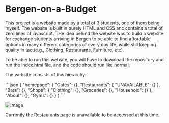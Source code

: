 # Bergen-on-a-Budget

This project is a website made by a total of 3 students, one of them being myself. The website is built in purely HTML and CSS anc contains a total of zero lines of javascript. THe idea behind the website was to build a website for exchange students arriving in Bergen to be able to find affordable options in many different categories of every day life, while still keeping quality in tact(e.g., Clothing, Restaurants, Furniture, etc). 

To be able to run this website, you will have to download the repository and run the index.html file, and the code should run like normal. 

The website consists of this hierarchy:

´´´json
{
  "homepage": {
    "Cafés": {},
    "Restaurants": {
      "UNAVAILABLE": {}
    },
    "Bars": {},
    "Shops": {
      "Clothing": {},
      "Groceries": {},
      "Household": {}
    },
    "About": {},
    "Gyms": {}
  }
}
´´´

![image](https://user-images.githubusercontent.com/84967397/226328120-8b6410a5-1b9d-4e69-8c4f-d66e91d8d56a.png)

Currently the Restaurants page is unavailable to be accessed at this time. 
